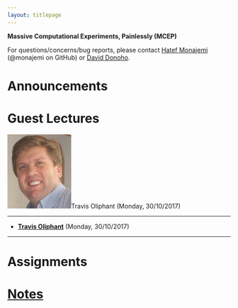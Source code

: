 ```yaml
---
layout: titlepage
---
```


**Massive Computational Experiments, Painlessly (MCEP)**

For questions/concerns/bug reports, please contact [Hatef Monajemi](http://web.stanford.edu/~monajemi/) (@monajemi on GitHub) or [David Donoho](https://profiles.stanford.edu/david-donoho).


# [](#announcements)Announcements

# [](#guest_lectures) Guest Lectures

<p><img class="speakerphoto" src="assets/img/travis_oliphant.jpg">Travis Oliphant (Monday, 30/10/2017)</p>

---
* [**Travis Oliphant**](travis_lecture) (Monday, 30/10/2017) 
---

# [](#hw)Assignments

# [Notes](notes)




